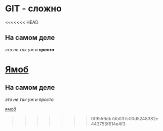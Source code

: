 # GIT - сложно
<<<<<<< HEAD

## На самом деле


*это не так уж и __просто__*  


[Ямоб](https://www.yandex.ru "Я моб, и я люблю Яндекс!")
=======

## На самом деле


*это не так уж и просто*  


[ямоб](https://www.yandex.ru "Я моб, и я люблю Яндекс!")
>>>>>>> 0f9556db7db037c00d5248382e443755f614e4f3
